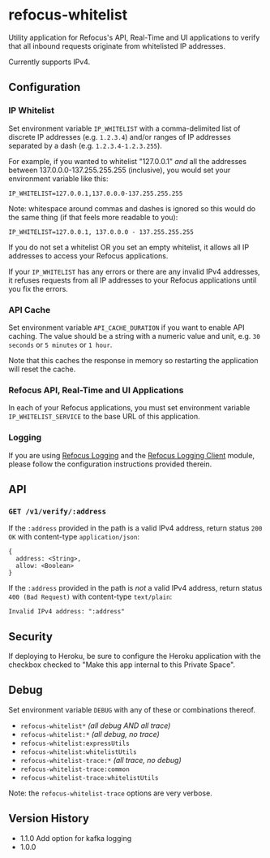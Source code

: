 # refocus-whitelist

Utility application for Refocus's API, Real-Time and UI applications to verify
that all inbound requests originate from whitelisted IP addresses.

Currently supports IPv4.



## Configuration

### IP Whitelist

Set environment variable `IP_WHITELIST` with a comma-delimited list of discrete
IP addresses (e.g. `1.2.3.4`) and/or ranges of IP addresses separated by a dash
(e.g. `1.2.3.4-1.2.3.255`).

For example, if you wanted to whitelist "127.0.0.1" *and* all the addresses
between 137.0.0.0-137.255.255.255 (inclusive), you would set your environment
variable like this:

```
IP_WHITELIST=127.0.0.1,137.0.0.0-137.255.255.255
``` 

Note: whitespace around commas and dashes is ignored so this would do the same
thing (if that feels more readable to you):

```
IP_WHITELIST=127.0.0.1, 137.0.0.0 - 137.255.255.255
``` 

If you do not set a whitelist OR you set an empty whitelist, it allows all IP
addresses to access your Refocus applications.

If your `IP_WHITELIST` has any errors or there are any invalid IPv4 addresses,
it refuses requests from all IP addresses to your Refocus applications until
you fix the errors.  

### API Cache

Set environment variable `API_CACHE_DURATION` if you want to enable API
caching. The value should be a string with a numeric value and unit, e.g.
`30 seconds` or `5 minutes` or `1 hour`. 

Note that this caches the response in memory so restarting the application will
reset the cache. 

### Refocus API, Real-Time and UI Applications

In each of your Refocus applications, you must set environment variable
`IP_WHITELIST_SERVICE` to the base URL of this application.

### Logging

If you are using [Refocus Logging](https://github.com/salesforce/refocus-logging)
and the [Refocus Logging Client](https://www.npmjs.com/package/@salesforce/refocus-logging-client) module, 
please follow the configuration instructions provided therein.

## API

### `GET /v1/verify/:address`

If the `:address` provided in the path is a valid IPv4 address, return
status `200 OK` with content-type `application/json`:

```
{
  address: <String>,
  allow: <Boolean>
}
```

If the `:address` provided in the path is *not* a valid IPv4 address, return
status `400 (Bad Request)` with content-type `text/plain`:

```
Invalid IPv4 address: ":address"
```

## Security

If deploying to Heroku, be sure to configure the Heroku application with the
checkbox checked to "Make this app internal to this Private Space". 

## Debug

Set environment variable `DEBUG` with any of these or combinations thereof.

- `refocus-whitelist*` *(all debug AND all trace)*
- `refocus-whitelist:*` *(all debug, no trace)*
- `refocus-whitelist:expressUtils`
- `refocus-whitelist:whitelistUtils`
- `refocus-whitelist-trace:*` *(all trace, no debug)*
- `refocus-whitelist-trace:common`
- `refocus-whitelist-trace:whitelistUtils`

Note: the `refocus-whitelist-trace` options are very verbose.

## Version History

- 1.1.0 Add option for kafka logging
- 1.0.0
